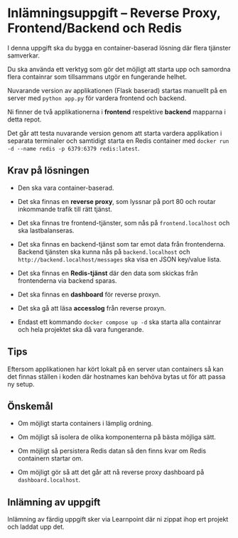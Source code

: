 # Inlämningsuppgift – Reverse Proxy, Frontend/Backend och Redis

I denna uppgift ska du bygga en container-baserad lösning där flera tjänster samverkar.

Du ska använda ett verktyg som gör det möjligt att starta upp och samordna flera containrar som tillsammans utgör en fungerande helhet.

Nuvarande version av applikationen (Flask baserad) startas manuellt på en server med `python app.py` för vardera frontend och backend.

Ni finner de två applikationerna i **frontend** respektive **backend** mapparna i detta repot.

Det går att testa nuvarande version genom att starta vardera applikation i separata terminaler och samtidigt starta en Redis container med `docker run -d --name redis -p 6379:6379 redis:latest`.

## Krav på lösningen

- Den ska vara container-baserad.

- Det ska finnas en **reverse proxy**, som lyssnar på port 80 och routar inkommande trafik till rätt tjänst.

- Det ska finnas tre frontend-tjänster, som nås på `frontend.localhost` och ska lastbalanseras.

- Det ska finnas en backend-tjänst som tar emot data från frontenderna.
Backend tjänsten ska kunna nås på `backend.localhost` och `http://backend.localhost/messages` ska visa en JSON key/value lista.

- Det ska finnas en **Redis-tjänst** där den data som skickas från frontenderna via backend sparas.

- Det ska finnas en **dashboard** för reverse proxyn.

- Det ska gå att läsa **accesslog** från reverse proxyn.

- Endast ett kommando `docker compose up -d` ska starta alla containrar och hela projektet ska då vara fungerande.

## Tips

Eftersom applikationen har kört lokalt på en server utan containers så kan det finnas ställen i koden där hostnames kan behöva bytas ut för att passa ny setup.

## Önskemål

- Om möjligt starta containers i lämplig ordning.

- Om möjligt så isolera de olika komponenterna på bästa möjliga sätt.

- Om möjligt så persistera Redis datan så den finns kvar om Redis containern startar om.

- Om möjligt gör så att det går att nå reverse proxy dashboard på `dashboard.localhost`.

## Inlämning av uppgift

Inlämning av färdig uppgift sker via Learnpoint där ni zippat ihop ert projekt och laddat upp det.
